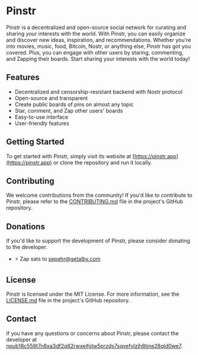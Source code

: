 # Pinstr

Pinstr is a decentralized and open-source social network for curating and sharing your interests with the world. With Pinstr, you can easily organize and discover new ideas, inspiration, and recommendations. Whether you're into movies, music, food, Bitcoin, Nostr, or anything else, Pinstr has got you covered. Plus, you can engage with other users by staring, commenting, and Zapping their boards. Start sharing your interests with the world today!

## Features

- Decentralized and censorship-resistant backend with Nostr protocol
- Open-source and transparent
- Create public boards of pins on almost any topic
- Star, comment, and Zap other users' boards
- Easy-to-use interface
- User-friendly features

## Getting Started

To get started with Pinstr, simply visit its website at [https://pinstr.app](https://pinstr.app) or clone the repository and run it locally.

## Contributing

We welcome contributions from the community! If you'd like to contribute to Pinstr, please refer to the [CONTRIBUTING.md](https://github.com/sepehr-safari/pinstr/blob/master/CONTRIBUTING.md) file in the project's GitHub repository.

## Donations

If you'd like to support the development of Pinstr, please consider donating to the developer.

- ⚡ Zap sats to [sepehr@getalby.com](sepehr@getalby.com)

## License

Pinstr is licensed under the MIT License. For more information, see the [LICENSE.md](https://github.com/sepehr-safari/pinstr/blob/master/LICENSE.md) file in the project's GitHub repository.

## Contact

If you have any questions or concerns about Pinstr, please contact the developer at [npub18c556t7n8xa3df2q82rwxejfglw5przds7sqvefylzjh8tjne28qld0we7](https://nostribe.com/profile/npub18c556t7n8xa3df2q82rwxejfglw5przds7sqvefylzjh8tjne28qld0we7).

